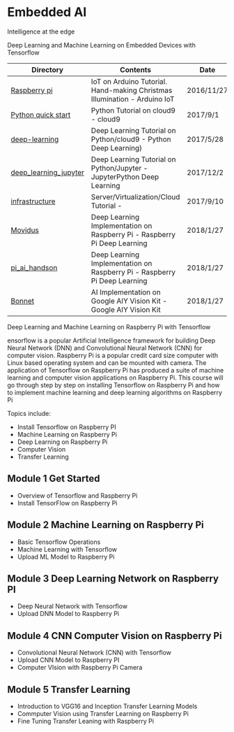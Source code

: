 # Embedded AI

Intelligence at the edge

Deep Learning and Machine Learning on Embedded Devices with Tensorflow

| Directory | Contents | Date |
----|----|---- 
| [Raspberry pi]() | IoT on Arduino Tutorial. Hand-making Christmas Illumination - Arduino IoT | 2016/11/27 |
| [Python quick start](https://github.com/yoshihiroo/programming-workshop/tree/master/Python-basic) | Python Tutorial on cloud9 - cloud9| 2017/9/1 |
| [deep-learning](https://github.com/yoshihiroo/programming-workshop/tree/master/deep-learning) | Deep Learning Tutorial on Python/cloud9 - Python Deep Learning) | 2017/5/28 |
| [deep_learning_jupyter](https://github.com/yoshihiroo/programming-workshop/tree/master/deep_learning_jupyter) | Deep Learning Tutorial on Python/Jupyter - JupyterPython Deep Learning| 2017/12/2 |
| [infrastructure]() | Server/Virtualization/Cloud Tutorial -  | 2017/9/10 |
| [ Movidus]() | Deep Learning Implementation on Raspberry Pi - Raspberry Pi Deep Learning | 2018/1/27 |
 [pi_ai_handson]() | Deep Learning Implementation on Raspberry Pi - Raspberry Pi Deep Learning | 2018/1/27 |
| [Bonnet]() | AI Implementation on Google AIY Vision Kit - Google AIY Vision Kit| 2018/1/27  |


Deep Learning and Machine Learning on Raspberry Pi with Tensorflow

ensorflow is a popular Artificial Intelligence framework for building Deep Neural Network (DNN) and Convolutional Neural Network (CNN) for computer vision. Raspberry Pi is a popular credit card size computer with Linux based operating system and can be mounted with camera. The application of Tensorflow on Raspberry Pi has produced a suite of machine learning and computer vision applications on Raspberry Pi. This course will go through step by step on installing Tensorflow on Raspberry Pi and how to implement machine learning and deep learning algorithms on Raspberry Pi

Topics include:

- Install Tensorflow on Raspberry PI
- Machine Learning on Raspberry Pi
- Deep Learning on Raspberry Pi
- Computer Vision 
- Transfer Learning

## Module 1 Get Started


- Overview of Tensorflow and Raspberry Pi
- Install TensorFlow on Raspberry Pi

## Module 2 Machine Learning on Raspberry Pi


- Basic Tensorflow Operations
- Machine Learning with Tensorflow
- Upload  ML Model to Raspberry Pi

## Module 3 Deep Learning Network on Raspberry PI

- Deep Neural Network with Tensorflow
- Upload DNN Model to Raspberry Pi

## Module 4 CNN Computer Vision on Raspberry Pi

- Convolutional Neural Network (CNN) with Tensorflow
- Upload CNN Model to Raspberry PI
- Computer VIsion with Raspberry Pi Camera

## Module 5 Transfer Learning

- Introduction to VGG16 and Inception Transfer Learning Models
- Commputer Vision using Transfer Learning on Raspberry Pi
- Fine Tuning  Transfer Leaning with Raspberry Pi
